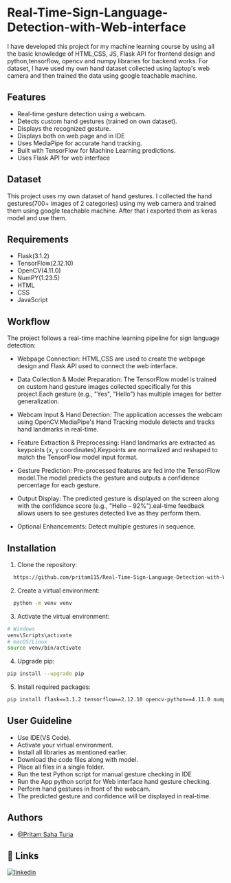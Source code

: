 
# Real-Time-Sign-Language-Detection-with-Web-interface

I have developed this project for my machine learning course by using all the basic knowledge of HTML,CSS, JS, Flask API for frontend design and python,tensorflow, opencv and numpy libraries for backend works. For dataset, I have used my own hand dataset collected using laptop's web camera and then trained the data using google teachable machine.


## Features

- Real-time gesture detection using a webcam.
- Detects custom hand gestures (trained on own dataset).
- Displays the recognized gesture.
- Displays both on web page and in IDE
- Uses MediaPipe for accurate hand tracking.
- Built with TensorFlow for Machine Learning predictions.
- Uses Flask API for web interface



## Dataset
This project uses my own dataset of hand gestures. I collected the hand gestures(700+ images of 2 categories) using my web camera and trained them using google teachable machine. After that i exported them as keras model and use them.
## Requirements
- Flask(3.1.2)
- TensorFlow(2.12.10)
- OpenCV(4.11.0)
- NumPY(1.23.5)
- HTML
- CSS
- JavaScript


## Workflow
The project follows a real-time machine learning pipeline for sign language detection:

- Webpage Connection: HTML,CSS are used to create the webpage design and Flask API used to connect the web interface. 

- Data Collection & Model Preparation: The TensorFlow model is trained on custom hand gesture images collected specifically for this project.Each gesture (e.g., "Yes", "Hello") has multiple images for better generalization.

- Webcam Input & Hand Detection: The application accesses the webcam using OpenCV.MediaPipe's Hand Tracking module detects and tracks hand landmarks in real-time.

- Feature Extraction & Preprocessing: Hand landmarks are extracted as keypoints (x, y coordinates).Keypoints are normalized and reshaped to match the TensorFlow model input format.

- Gesture Prediction: Pre-processed features are fed into the TensorFlow model.The model predicts the gesture and outputs a confidence percentage for each gesture.

- Output Display: The predicted gesture is displayed on the screen along with the confidence score (e.g., "Hello – 92%").eal-time feedback allows users to see gestures detected live as they perform them.

- Optional Enhancements: Detect multiple gestures in sequence.
## Installation

1. Clone the repository:

```bash
  https://github.com/pritam115/Real-Time-Sign-Language-Detection-with-Web-interface.git
```

2. Create a virtual environment:

```bash
  python -m venv venv
```    
3. Activate the virtual environment:

```bash
# Windows
venv\Scripts\activate
# macOS/Linux
source venv/bin/activate
```   
4. Upgrade pip:

```bash
pip install --upgrade pip
```   
5. Install required packages:

```bash
pip install flask==3.1.2 tensorflow==2.12.10 opencv-python==4.11.0 numpy==1.23.5

```   
## User Guideline
- Use IDE(VS Code).
- Activate your virtual environment.
- Install all libraries as mentioned earlier.
- Download the code files along with model.
- Place all files in a single folder.
- Run the test Python script for manual gesture checking in IDE
- Run the App python script for Web interface hand gesture checking.
- Perform hand gestures in front of the webcam.
- The predicted gesture and confidence will be displayed in real-time.
## Authors

- [@Pritam Saha Turja](https://github.com/pritam115)


## 🔗 Links

[![linkedin](https://img.shields.io/badge/linkedin-0A66C2?style=for-the-badge&logo=linkedin&logoColor=white)](https://www.linkedin.com/in/pritam-saha-turja-083308337/)


